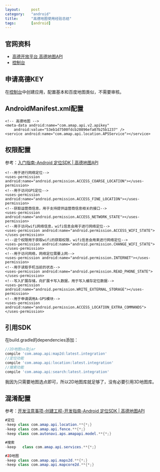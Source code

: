 ```yaml
---
layout:		post
category:	"android"
title:		"高德地图使用经验总结"
tags:		[android]
---
```


## 官网资料
- [高德开放平台 高德地图API](http://lbsbbs.amap.com/forum.php?mod=viewthread&tid=26343&fromuid=17)
- [控制台](http://lbs.amap.com/dev)



## 申请高德KEY
在[控制台](http://lbs.amap.com/dev)中创建应用，配置基本和百度地图类似，不需要审核。

## AndroidManifest.xml配置
```
<!-- 高德地图 -->
<meta-data android:name="com.amap.api.v2.apikey"
    android:value="53eb1d7500fdcb20896efa07b25b1237" />
<service android:name="com.amap.api.location.APSService"></service>
```

## 权限配置
参考：[入门指南\-Android 定位SDK \| 高德地图API](http://lbs.amap.com/api/android-location-sdk/gettingstarted)
```
<!--用于进行网络定位-->
<uses-permission android:name="android.permission.ACCESS_COARSE_LOCATION"></uses-permission>
<!--用于访问GPS定位-->
<uses-permission android:name="android.permission.ACCESS_FINE_LOCATION"></uses-permission>
<!--获取运营商信息，用于支持提供运营商信息相关的接口-->
<uses-permission android:name="android.permission.ACCESS_NETWORK_STATE"></uses-permission>
<!--用于访问wifi网络信息，wifi信息会用于进行网络定位-->
<uses-permission android:name="android.permission.ACCESS_WIFI_STATE"></uses-permission>
<!--这个权限用于获取wifi的获取权限，wifi信息会用来进行网络定位-->
<uses-permission android:name="android.permission.CHANGE_WIFI_STATE"></uses-permission>
<!--用于访问网络，网络定位需要上网-->
<uses-permission android:name="android.permission.INTERNET"></uses-permission>
<!--用于读取手机当前的状态-->
<uses-permission android:name="android.permission.READ_PHONE_STATE"></uses-permission>
<!--写入扩展存储，向扩展卡写入数据，用于写入缓存定位数据-->
<uses-permission android:name="android.permission.WRITE_EXTERNAL_STORAGE"></uses-permission>
<!--用于申请调用A-GPS模块-->
<uses-permission android:name="android.permission.ACCESS_LOCATION_EXTRA_COMMANDS"></uses-permission>

```

## 引用SDK
在build.gradle的dependencies添加：
```groovy
//2D地图so及jar
compile 'com.amap.api:map2d:latest.integration'
//定位功能
compile 'com.amap.api:location:latest.integration'
//搜索功能
compile 'com.amap.api:search:latest.integration'
```

我因为只需要地图选点即可，所以2D地图库就足够了，没有必要引用3D地图库。

## 混淆配置
参考：[开发注意事项\-创建工程\-开发指南\-Android 定位SDK \| 高德地图API](http://lbs.amap.com/api/android-location-sdk/guide/create-project/dev-attention/)
```java
#定位
-keep class com.amap.api.location.**{*;}
-keep class com.amap.api.fence.**{*;}
-keep class com.autonavi.aps.amapapi.model.**{*;}

#搜索
-keep   class com.amap.api.services.**{*;}

#2D地图
-keep class com.amap.api.maps2d.**{*;}
-keep class com.amap.api.mapcore2d.**{*;}
```